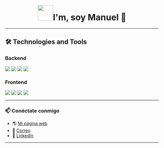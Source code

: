 <h1 align="center"> <img src="https://giphy.com/stickers/mitteldeutschezeitung-rocket-rakete-startnow-XGVQmEcg9cR5WycSG0" width="50" />I'm, soy Manuel 👋</h1>
 
---

## 🛠️ Technologies and Tools  

### Backend  
<div>
  <img src="https://img.shields.io/badge/Django-092E20?style=for-the-badge&logo=django&logoColor=white" />
  <img src="https://img.shields.io/badge/FastAPI-009688?style=for-the-badge&logo=fastapi&logoColor=white" />
  <img src="https://img.shields.io/badge/Flask-000000?style=for-the-badge&logo=flask&logoColor=white" />
  <img src="https://img.shields.io/badge/PostgreSQL-316192?style=for-the-badge&logo=postgresql&logoColor=white" />
</div>

### Frontend  
<div>
  <img src="https://img.shields.io/badge/React-20232A?style=for-the-badge&logo=react&logoColor=61DAFB" />
  <img src="https://img.shields.io/badge/Astro-FF5D01?style=for-the-badge&logo=astro&logoColor=white" />
  <img src="https://img.shields.io/badge/Vite-646CFF?style=for-the-badge&logo=vite&logoColor=white" />
  <img src="https://img.shields.io/badge/Tailwind_CSS-38B2AC?style=for-the-badge&logo=tailwind-css&logoColor=white" />
</div>

---

### 📫 Conéctate conmigo  
- 🌎 [Mi página web](https://github.com/Manuel-Mendoza)  
- 📧 [Correo](mailto:developermanuel@icloud.com)  
- 💼 [LinkedIn](https://linkedin.com/in/manuel-mendoza)  

---
